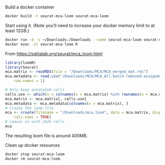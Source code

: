 Build a docker container

```bash
docker build -t seurat-mca-loom seurat-mca-loom
```

Start using it. (Note you'll need to increase your docker memory limit to at least 12GB.)

```bash
docker run -d -v ~/Downloads:/Downloads --name seurat-mca-loom seurat-mca-loom
docker exec -it seurat-mca-loom R
```

From https://satijalab.org/seurat/mca_loom.html

```R
library(loomR)
library(Seurat)
mca.matrix <- readRDS(file = "/Downloads/MCA/MCA_merged_mat.rds")
mca.metadata <- read.csv("/Downloads/MCA/MCA_All-batch-removed-assignments.csv",
    row.names = 1)

# Only keep annotated cells
cells.use <- which(x = colnames(x = mca.matrix) %in% rownames(x = mca.metadata))
mca.matrix <- mca.matrix[, cells.use]
mca.metadata <- mca.metadata[colnames(x = mca.matrix), ]
# Create the loom file
mca <- create(filename = "/Downloads/mca.loom", data = mca.matrix, display.progress = TRUE,
    calc.numi = TRUE)
# Leaves us with 242k cells
mca
```

The resulting loom file is around 400MB.

Clean up docker resources

```bash
docker stop seurat-mca-loom
docker rm seurat-mca-loom
```
